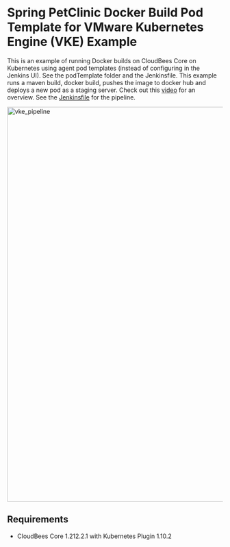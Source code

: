 # Spring PetClinic Docker Build Pod Template for VMware Kubernetes Engine (VKE) Example

This is an example of running Docker builds on CloudBees Core on Kubernetes using agent pod templates (instead of configuring in the Jenkins UI). See the podTemplate folder and the Jenkinsfile. This example runs a maven build, docker build, pushes the image to docker hub and deploys a new pod as a staging server. Check out this [video](https://www.youtube.com/watch?v=OLFMosFue5U&feature=youtu.be) for an overview. See the [Jenkinsfile](https://github.com/jefferyfry/spring-petclinic-docker-build-vke-podTemplate/blob/master/Jenkinsfile) for the pipeline.

<img width="920" alt="vke_pipeline" src="https://user-images.githubusercontent.com/6440106/44313011-84f72e80-a3b5-11e8-9a65-91b90de71687.png">

## Requirements
- CloudBees Core 1.212.2.1 with Kubernetes Plugin 1.10.2

